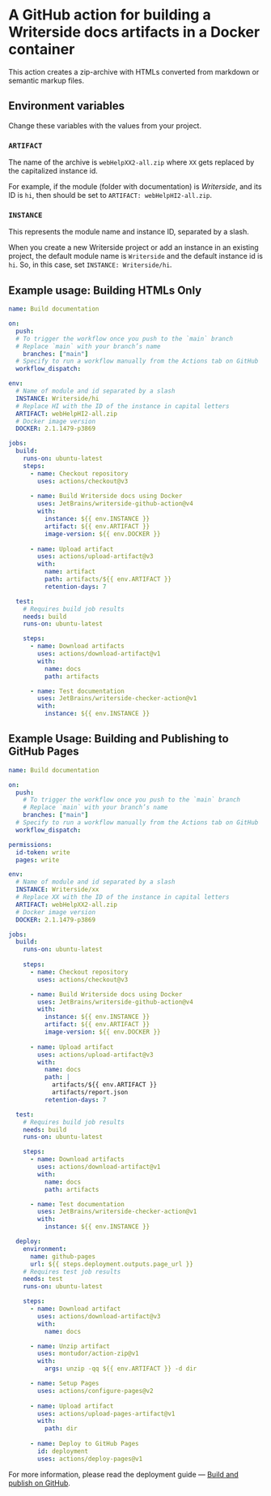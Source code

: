 # A GitHub action for building a Writerside docs artifacts in a Docker container

This action creates a zip-archive with HTMLs converted from markdown or semantic markup files.

## Environment variables

Change these variables with the values from your project.

### `ARTIFACT`

The name of the archive is `webHelpXX2-all.zip` where `XX` gets replaced by the capitalized instance id.

For example, if the module (folder with documentation) is *Writerside*, and its ID is `hi`, then should be set to `ARTIFACT: webHelpHI2-all.zip`.

### `INSTANCE`

This represents the module name and instance ID, separated by a slash.

When you create a new Writerside project or add an instance in an existing project, the default module name is `Writerside` and the default instance id is `hi`. 
So, in this case, set `INSTANCE: Writerside/hi`.

## Example usage: Building HTMLs Only

```yml
name: Build documentation

on:
  push:
  # To trigger the workflow once you push to the `main` branch
  # Replace `main` with your branch’s name
    branches: ["main"]
  # Specify to run a workflow manually from the Actions tab on GitHub
  workflow_dispatch:

env:
  # Name of module and id separated by a slash
  INSTANCE: Writerside/hi
  # Replace HI with the ID of the instance in capital letters
  ARTIFACT: webHelpHI2-all.zip
  # Docker image version
  DOCKER: 2.1.1479-p3869

jobs:
  build:
    runs-on: ubuntu-latest
    steps:
      - name: Checkout repository
        uses: actions/checkout@v3
      
      - name: Build Writerside docs using Docker
        uses: JetBrains/writerside-github-action@v4
        with:
          instance: ${{ env.INSTANCE }}
          artifact: ${{ env.ARTIFACT }}
          image-version: ${{ env.DOCKER }}
      
      - name: Upload artifact
        uses: actions/upload-artifact@v3
        with:
          name: artifact
          path: artifacts/${{ env.ARTIFACT }}
          retention-days: 7

  test:
    # Requires build job results
    needs: build
    runs-on: ubuntu-latest

    steps:
      - name: Download artifacts
        uses: actions/download-artifact@v1
        with:
          name: docs
          path: artifacts

      - name: Test documentation
        uses: JetBrains/writerside-checker-action@v1
        with:
          instance: ${{ env.INSTANCE }}
```


## Example Usage: Building and Publishing to GitHub Pages

```yml
name: Build documentation

on:
  push:
    # To trigger the workflow once you push to the `main` branch
    # Replace `main` with your branch’s name
    branches: ["main"]
  # Specify to run a workflow manually from the Actions tab on GitHub
  workflow_dispatch:

permissions:
  id-token: write
  pages: write

env:
  # Name of module and id separated by a slash
  INSTANCE: Writerside/xx
  # Replace XX with the ID of the instance in capital letters
  ARTIFACT: webHelpXX2-all.zip
  # Docker image version
  DOCKER: 2.1.1479-p3869

jobs:
  build:
    runs-on: ubuntu-latest
    
    steps:
      - name: Checkout repository
        uses: actions/checkout@v3

      - name: Build Writerside docs using Docker
        uses: JetBrains/writerside-github-action@v4
        with:
          instance: ${{ env.INSTANCE }}
          artifact: ${{ env.ARTIFACT }}
          image-version: ${{ env.DOCKER }}
        
      - name: Upload artifact
        uses: actions/upload-artifact@v3
        with:
          name: docs
          path: |
            artifacts/${{ env.ARTIFACT }}
            artifacts/report.json
          retention-days: 7

  test:
    # Requires build job results
    needs: build
    runs-on: ubuntu-latest

    steps:
      - name: Download artifacts
        uses: actions/download-artifact@v1
        with:
          name: docs
          path: artifacts

      - name: Test documentation
        uses: JetBrains/writerside-checker-action@v1
        with:
          instance: ${{ env.INSTANCE }}

  deploy:
    environment:
      name: github-pages
      url: ${{ steps.deployment.outputs.page_url }}
    # Requires test job results
    needs: test
    runs-on: ubuntu-latest

    steps:
      - name: Download artifact
        uses: actions/download-artifact@v3
        with:
          name: docs

      - name: Unzip artifact
        uses: montudor/action-zip@v1
        with:
          args: unzip -qq ${{ env.ARTIFACT }} -d dir

      - name: Setup Pages
        uses: actions/configure-pages@v2
      
      - name: Upload artifact
        uses: actions/upload-pages-artifact@v1
        with:
          path: dir
      
      - name: Deploy to GitHub Pages
        id: deployment
        uses: actions/deploy-pages@v1
```
For more information, please read the deployment guide — [Build and publish on GitHub](https://plugins.jetbrains.com/plugin/20158-writerside/docs/deploy-docs-to-github-pages.html).


